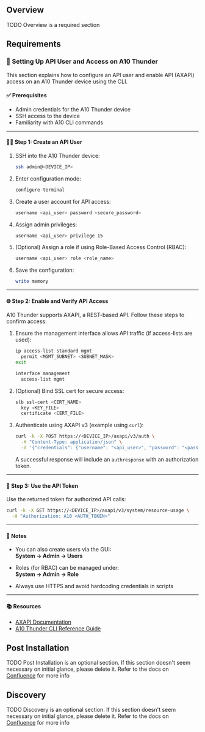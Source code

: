 ## Overview

TODO Overview is a required section

## Requirements

### 🔐 Setting Up API User and Access on A10 Thunder

This section explains how to configure an API user and enable API (AXAPI) access on an A10 Thunder device using the CLI.

#### ✅ Prerequisites

- Admin credentials for the A10 Thunder device  
- SSH access to the device  
- Familiarity with A10 CLI commands

---

#### 🧑‍💻 Step 1: Create an API User

1. SSH into the A10 Thunder device:

   ```bash
   ssh admin@<DEVICE_IP>
   ```

2. Enter configuration mode:

   ```bash
   configure terminal
   ```

3. Create a user account for API access:

   ```bash
   username <api_user> password <secure_password>
   ```

4. Assign admin privileges:

   ```bash
   username <api_user> privilege 15
   ```

5. (Optional) Assign a role if using Role-Based Access Control (RBAC):

   ```bash
   username <api_user> role <role_name>
   ```

6. Save the configuration:

   ```bash
   write memory
   ```

---

#### 🌐 Step 2: Enable and Verify API Access

A10 Thunder supports AXAPI, a REST-based API. Follow these steps to confirm access:

1. Ensure the management interface allows API traffic (if access-lists are used):

   ```bash
   ip access-list standard mgmt
     permit <MGMT_SUBNET> <SUBNET_MASK>
   exit

   interface management
     access-list mgmt
   ```

2. (Optional) Bind SSL cert for secure access:

   ```bash
   slb ssl-cert <CERT_NAME>
     key <KEY_FILE>
     certificate <CERT_FILE>
   ```

3. Authenticate using AXAPI v3 (example using `curl`):

   ```bash
   curl -k -X POST https://<DEVICE_IP>/axapi/v3/auth \
     -H "Content-Type: application/json" \
     -d '{"credentials": {"username": "<api_user>", "password": "<password>"}}'
   ```

   A successful response will include an `authresponse` with an authorization token.

---

#### 🔁 Step 3: Use the API Token

Use the returned token for authorized API calls:

```bash
curl -k -X GET https://<DEVICE_IP>/axapi/v3/system/resource-usage \
  -H "Authorization: A10 <AUTH_TOKEN>"
```

---

#### 📌 Notes

- You can also create users via the GUI:  
  **System → Admin → Users**

- Roles (for RBAC) can be managed under:  
  **System → Admin → Role**

- Always use HTTPS and avoid hardcoding credentials in scripts

---

#### 📚 Resources

- [AXAPI Documentation](https://support.a10networks.com/)
- [A10 Thunder CLI Reference Guide](https://docs.a10networks.com/)


## Post Installation

TODO Post Installation is an optional section. If this section doesn't seem necessary on initial glance, please delete it. Refer to the docs on [Confluence](https://keyfactor.atlassian.net/wiki/x/SAAyHg) for more info

## Discovery

TODO Discovery is an optional section. If this section doesn't seem necessary on initial glance, please delete it. Refer to the docs on [Confluence](https://keyfactor.atlassian.net/wiki/x/SAAyHg) for more info


